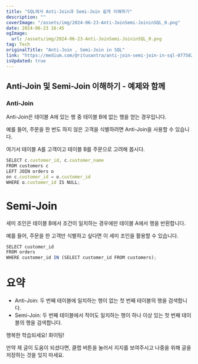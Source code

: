 ```yaml
---
title: "SQL에서 Anti-Join과 Semi-Join 쉽게 이해하기"
description: ""
coverImage: "/assets/img/2024-06-23-Anti-JoinSemi-JoininSQL_0.png"
date: 2024-06-23 16:45
ogImage:
  url: /assets/img/2024-06-23-Anti-JoinSemi-JoininSQL_0.png
tag: Tech
originalTitle: "Anti-Join , Semi-Join in SQL"
link: "https://medium.com/@ritusantra/anti-join-semi-join-in-sql-077582f67ea8"
isUpdated: true
---
```


## Anti-Join 및 Semi-Join 이해하기 - 예제와 함께

### Anti-Join

Anti-Join은 테이블 A에 있는 행 중 테이블 B에 없는 행을 얻는 경우입니다.

예를 들어, 주문을 한 번도 하지 않은 고객을 식별하려면 Anti-Join을 사용할 수 있습니다.

<div class="content-ad"></div>

여기서 테이블 A를 고객이고 테이블 B를 주문으로 고려해 봅시다.

```js
SELECT c.customer_id, c.customer_name
FROM customers c
LEFT JOIN orders o
on c.customer_id = o.customer_id
WHERE o.customer_id IS NULL;
```

# Semi-Join

세미 조인은 테이블 B에서 조건이 일치하는 경우에만 테이블 A에서 행을 반환합니다.

<div class="content-ad"></div>

예를 들어, 주문을 한 고객만 식별하고 싶다면 이 세미 조인을 활용할 수 있습니다.

```js
SELECT customer_id
FROM orders
WHERE customer_id IN (SELECT customer_id FROM customers);
```

# 요약

- Anti-Join: 두 번째 테이블에 일치하는 행이 없는 첫 번째 테이블의 행을 검색합니다.
- Semi-Join: 두 번째 테이블에서 적어도 일치하는 행이 하나 이상 있는 첫 번째 테이블의 행을 검색합니다.

<div class="content-ad"></div>

행복한 학습되세요! 화이팅!

만약 제 글이 도움이 되셨다면, 클랩 버튼을 눌러서 지지를 보여주시고 나중을 위해 글을 저장하는 것을 잊지 마세요.
